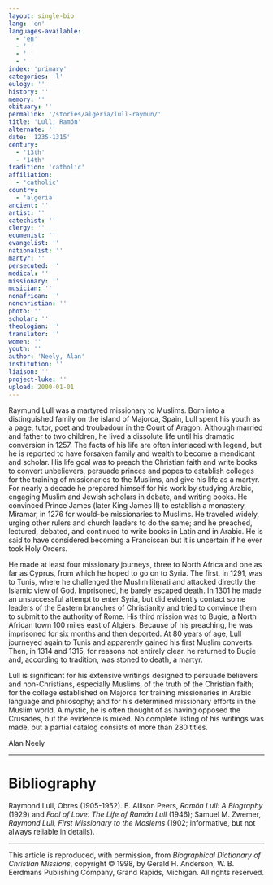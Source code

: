 ```yaml
---
layout: single-bio
lang: 'en'
languages-available:
  - 'en'
  - ' '
  - ' '
  - ' '
index: 'primary'
categories: 'l'
eulogy: ''
history: ''
memory: ''
obituary: ''
permalink: '/stories/algeria/lull-raymun/'
title: 'Lull, Ramón'
alternate: ''
date: '1235-1315'
century:
  - '13th'
  - '14th'
tradition: 'catholic'
affiliation:
  - 'catholic'
country:
  - 'algeria'
ancient: ''
artist: ''
catechist: ''
clergy: ''
ecumenist: ''
evangelist: ''
nationalist: ''
martyr: ''
persecuted: ''
medical: ''
missionary: ''
musician: ''
nonafrican: ''
nonchristian: ''
photo: ''
scholar: ''
theologian: ''
translator: ''
women: ''
youth: ''
author: 'Neely, Alan'
institution: ''
liaison: ''
project-luke: ''
upload: 2000-01-01
---
```



Raymund Lull was a martyred missionary to Muslims. Born into a distinguished family on the island of Majorca, Spain, Lull spent his youth as a page, tutor, poet and troubadour in the Court of Aragon. Although married and father to two children, he lived a dissolute life until his dramatic conversion in 1257. The facts of his life are often interlaced with legend, but he is reported to have forsaken family and wealth to become a mendicant and scholar. His life goal was to preach the Christian faith and write books to convert unbelievers, persuade princes and popes to establish colleges for the training of missionaries to the Muslims, and give his life as a martyr. For nearly a decade he prepared himself for his work by studying Arabic, engaging Muslim and Jewish scholars in debate, and writing books. He convinced Prince James (later King James II) to establish a monastery, Miramar, in 1276 for would-be missionaries to Muslims. He traveled widely, urging other rulers and church leaders to do the same; and he preached, lectured, debated, and continued to write books in Latin and in Arabic. He is said to have considered becoming a Franciscan but it is uncertain if he ever took Holy Orders.

He made at least four missionary journeys, three to North Africa and one as far as Cyprus, from which he hoped to go on to Syria. The first, in 1291, was to Tunis, where he challenged the Muslim literati and attacked directly the Islamic view of God. Imprisoned, he barely escaped death. In 1301 he made an unsuccessful attempt to enter Syria, but did evidently contact some leaders of the Eastern branches of Christianity and tried to convince them to submit to the authority of Rome. His third mission was to Bugie, a North African town 100 miles east of Algiers. Because of his preaching, he was imprisoned for six months and then deported. At 80 years of age, Lull journeyed again to Tunis and apparently gained his first Muslim converts. Then, in 1314 and 1315, for reasons not entirely clear, he returned to Bugie and, according to tradition, was stoned to death, a martyr.

Lull is significant for his extensive writings designed to persuade believers and non-Christians, especially Muslims, of the truth of the Christian faith; for the college established on Majorca for training missionaries in Arabic language and philosophy; and for his determined missionary efforts in the Muslim world. A mystic, he is often thought of as having opposed the Crusades, but the evidence is mixed. No complete listing of his writings was made, but a partial catalog consists of more than 280 titles.

Alan Neely

---

# Bibliography

Raymond Lull, Obres (1905-1952). E. Allison Peers, *Ramón Lull: A Biography* (1929) and *Fool of Love: The Life of Ramón Lull* (1946); Samuel M. Zwemer, *Raymond Lull, First Missionary to the Moslems* (1902; informative, but not always reliable in details).

---

This article is reproduced, with permission, from *Biographical Dictionary of Christian Missions*, copyright © 1998, by Gerald H. Anderson, W. B. Eerdmans Publishing Company, Grand Rapids, Michigan. All rights reserved.